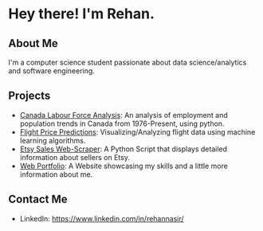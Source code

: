 # Hey there! I'm Rehan.

## About Me

I'm a computer science student passionate about data science/analytics and software engineering.

## Projects
- [Canada Labour Force Analysis](https://github.com/rehan-nasir/canada_labour_force_analysis): An analysis of employment and population trends in Canada from 1976-Present, using python.
- [Flight Price Predictions](https://github.com/rehan-nasir/flight-price-predictions): Visualizing/Analyzing flight data using machine learning algorithms.
- [Etsy Sales Web-Scraper](https://github.com/rehan-nasir/etsy-sales-scraper): A Python Script that displays detailed information about sellers on Etsy.
- [Web Portfolio](https://github.com/rehan-nasir/web-portfolio): A Website showcasing my skills and a little more information about me.
## Contact Me

- LinkedIn: https://www.linkedin.com/in/rehannasir/
